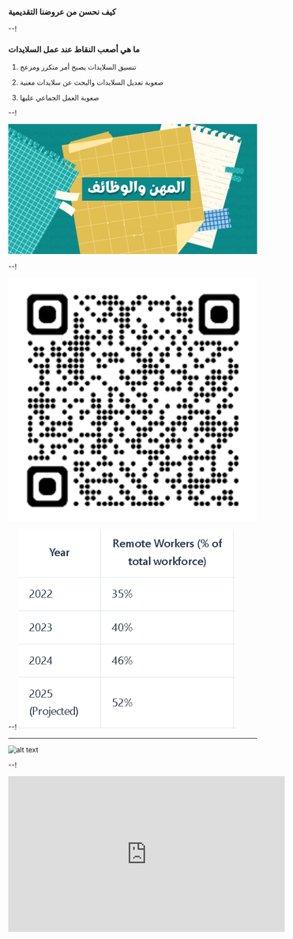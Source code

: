 
### كيف نحسن من عروضنا التقديمية

--!

### ما هي أصعب النقاط عند عمل السلايدات

  

1. تنسيق السلايدات يصبح أمر متكرر ومزعج 
<!-- .element: class="fragment" data-fragment-index="1" -->
2. صعوبة تعديل السلايدات والبحث عن سلايدات معنية
<!-- .element: class="fragment" data-fragment-index="2" -->
3. صعوبة العمل الجماعي عليها
<!-- .element: class="fragment" data-fragment-index="3" -->

  

--!

![enter image description here](https://github.com/kemo-1/taibah_slides/blob/master/assets/image.png?raw=true)

  

--!

  

![enter image description here](https://github.com/kemo-1/taibah_slides/blob/master/assets/image-1.png?raw=true)


  --!
  ![enter image description here](https://github.com/kemo-1/taibah_slides/blob/master/assets/image-2.png?raw=true)



---

  

![alt text](https://github.com/kemo-1/taibah_slides/blob/master/assets/image.gif?raw=true)

--!

<iframe width="560" height="315" src="https://www.youtube.com/embed/bjZ_2DDxHXg?si=42O_7vTQcPSyBvSL" title="YouTube video player" frameborder="0" allow="accelerometer; autoplay; clipboard-write; encrypted-media; gyroscope; picture-in-picture; web-share" referrerpolicy="strict-origin-when-cross-origin" allowfullscreen></iframe>
<!--stackedit_data:
eyJoaXN0b3J5IjpbLTMxMDQwNTI4N119
-->